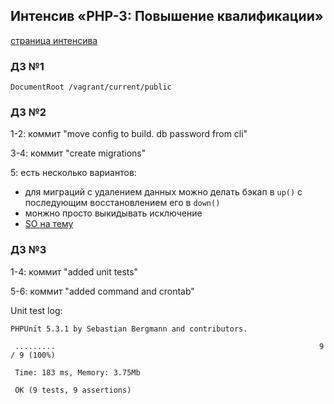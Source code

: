 ## Интенсив «PHP-3: Повышение квалификации»
[страница интенсива](http://pr-of-it.ru/sprints/10.html)
### Д3 №1
`DocumentRoot /vagrant/current/public`
### Д3 №2
1-2: коммит "move config to build. db password from cli"

3-4: коммит "create migrations"

5: есть несколько вариантов:
* для миграций с удалением данных можно делать бэкап в `up()`
с последующим восстановлением его в `down()`
* монжно просто выкидывать исключение
* [SO на тему](http://stackoverflow.com/questions/621257/rails-is-it-bad-to-have-an-irreversible-migration)

### Д3 №3
1-4: коммит "added unit tests"

5-6: коммит "added command and crontab"

Unit test log:
```
PHPUnit 5.3.1 by Sebastian Bergmann and contributors.

 .........                                                           9 / 9 (100%)

 Time: 183 ms, Memory: 3.75Mb

 OK (9 tests, 9 assertions)
```